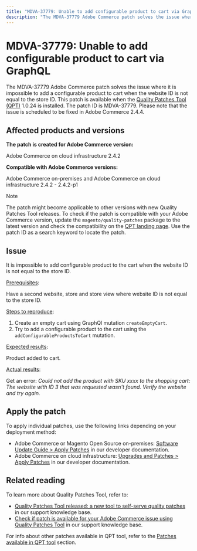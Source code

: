```yaml
---
title: "MDVA-37779: Unable to add configurable product to cart via GraphQL"
description: "The MDVA-37779 Adobe Commerce patch solves the issue where it is impossible to add a configurable product to cart when the website ID is not equal to the store ID. This patch is available when the [Quality Patches Tool (QPT)](https://experienceleague.adobe.com/docs/commerce-knowledge-base/kb/announcements/commerce-announcements/magento-quality-patches-released-new-tool-to-self-serve-quality-patches.html) 1.0.24 is installed. The patch ID is MDVA-37779. Please note that the issue is scheduled to be fixed in Adobe Commerce 2.4.4. "
---
```


# MDVA-37779: Unable to add configurable product to cart via GraphQL

The MDVA-37779 Adobe Commerce patch solves the issue where it is impossible to add a configurable product to cart when the website ID is not equal to the store ID. This patch is available when the [Quality Patches Tool (QPT)](https://experienceleague.adobe.com/docs/commerce-knowledge-base/kb/announcements/commerce-announcements/magento-quality-patches-released-new-tool-to-self-serve-quality-patches.html) 1.0.24 is installed. The patch ID is MDVA-37779. Please note that the issue is scheduled to be fixed in Adobe Commerce 2.4.4.

## Affected products and versions

**The patch is created for Adobe Commerce version:**

Adobe Commerce on cloud infrastructure 2.4.2

**Compatible with Adobe Commerce versions:**

Adobe Commerce on-premises and Adobe Commerce on cloud infrastructure 2.4.2 - 2.4.2-p1

>[!NOTE]
>
>The patch might become applicable to other versions with new Quality Patches Tool releases. To check if the patch is compatible with your Adobe Commerce version, update the `magento/quality-patches` package to the latest version and check the compatibility on the [QPT landing page](https://devdocs.magento.com/quality-patches/tool.html#patch-grid). Use the patch ID as a search keyword to locate the patch.

## Issue

It is impossible to add configurable product to the cart when the website ID is not equal to the store ID.

<u>Prerequisites</u>:

Have a second website, store and store view where website ID is not equal to the store ID.

<u>Steps to reproduce</u>:

1. Create an empty cart using GraphQl mutation `createEmptyCart`.
1. Try to add a configurable product to the cart using the `addConfigurableProductsToCart` mutation.

<u>Expected results</u>:

Product added to cart.

<u>Actual results</u>:

Get an error: *Could not add the product with SKU xxxx to the shopping cart: The website with ID 3 that was requested wasn't found. Verify the website and try again.*

## Apply the patch

To apply individual patches, use the following links depending on your deployment method:

* Adobe Commerce or Magento Open Source on-premises: [Software Update Guide > Apply Patches](https://devdocs.magento.com/guides/v2.4/comp-mgr/patching/mqp.html) in our developer documentation.
* Adobe Commerce on cloud infrastructure: [Upgrades and Patches > Apply Patches](https://devdocs.magento.com/cloud/project/project-patch.html) in our developer documentation.


## Related reading

To learn more about Quality Patches Tool, refer to:

* [Quality Patches Tool released: a new tool to self-serve quality patches](https://experienceleague.adobe.com/docs/commerce-knowledge-base/kb/announcements/commerce-announcements/magento-quality-patches-released-new-tool-to-self-serve-quality-patches.html) in our support knowledge base.
* [Check if patch is available for your Adobe Commerce issue using Quality Patches Tool](https://support.magento.com/hc/en-us/articles/360047125252) in our support knowledge base.

For info about other patches available in QPT tool, refer to the [Patches available in QPT tool](https://support.magento.com/hc/en-us/sections/360010506631-Patches-available-in-QPT-tool-) section.